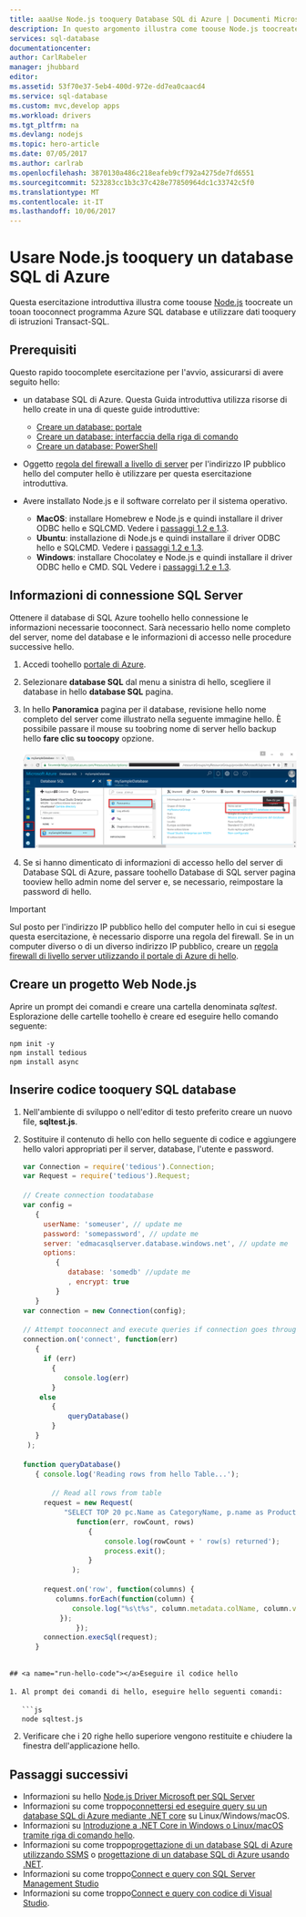```yaml
---
title: aaaUse Node.js tooquery Database SQL di Azure | Documenti Microsoft
description: In questo argomento illustra come toouse Node.js toocreate un programma che si connette tooan Database SQL di Azure e query tramite istruzioni Transact-SQL.
services: sql-database
documentationcenter: 
author: CarlRabeler
manager: jhubbard
editor: 
ms.assetid: 53f70e37-5eb4-400d-972e-dd7ea0caacd4
ms.service: sql-database
ms.custom: mvc,develop apps
ms.workload: drivers
ms.tgt_pltfrm: na
ms.devlang: nodejs
ms.topic: hero-article
ms.date: 07/05/2017
ms.author: carlrab
ms.openlocfilehash: 3870130a486c218eafeb9cf792a4275de7fd6551
ms.sourcegitcommit: 523283cc1b3c37c428e77850964dc1c33742c5f0
ms.translationtype: MT
ms.contentlocale: it-IT
ms.lasthandoff: 10/06/2017
---
```

# <a name="use-nodejs-tooquery-an-azure-sql-database"></a>Usare Node.js tooquery un database SQL di Azure

Questa esercitazione introduttiva illustra come toouse [Node.js](https://nodejs.org/en/) toocreate un tooan tooconnect programma Azure SQL database e utilizzare dati tooquery di istruzioni Transact-SQL.

## <a name="prerequisites"></a>Prerequisiti

Questo rapido toocomplete esercitazione per l'avvio, assicurarsi di avere seguito hello:

- un database SQL di Azure. Questa Guida introduttiva utilizza risorse di hello create in una di queste guide introduttive: 

   - [Creare un database: portale](sql-database-get-started-portal.md)
   - [Creare un database: interfaccia della riga di comando](sql-database-get-started-cli.md)
   - [Creare un database: PowerShell](sql-database-get-started-powershell.md)

- Oggetto [regola del firewall a livello di server](sql-database-get-started-portal.md#create-a-server-level-firewall-rule) per l'indirizzo IP pubblico hello del computer hello è utilizzare per questa esercitazione introduttiva.
- Avere installato Node.js e il software correlato per il sistema operativo.
    - **MacOS**: installare Homebrew e Node.js e quindi installare il driver ODBC hello e SQLCMD. Vedere i [passaggi 1.2 e 1.3](https://www.microsoft.com/sql-server/developer-get-started/node/mac/).
    - **Ubuntu**: installazione di Node.js e quindi installare il driver ODBC hello e SQLCMD. Vedere i [passaggi 1.2 e 1.3](https://www.microsoft.com/sql-server/developer-get-started/node/ubuntu/).
    - **Windows**: installare Chocolatey e Node.js e quindi installare il driver ODBC hello e CMD. SQL Vedere i [passaggi 1.2 e 1.3](https://www.microsoft.com/sql-server/developer-get-started/node/windows/).

## <a name="sql-server-connection-information"></a>Informazioni di connessione SQL Server

Ottenere il database di SQL Azure toohello hello connessione le informazioni necessarie tooconnect. Sarà necessario hello nome completo del server, nome del database e le informazioni di accesso nelle procedure successive hello.

1. Accedi toohello [portale di Azure](https://portal.azure.com/).
2. Selezionare **database SQL** dal menu a sinistra di hello, scegliere il database in hello **database SQL** pagina. 
3. In hello **Panoramica** pagina per il database, revisione hello nome completo del server come illustrato nella seguente immagine hello. È possibile passare il mouse su toobring nome di server hello backup hello **fare clic su toocopy** opzione. 

   ![server-name](./media/sql-database-connect-query-dotnet/server-name.png) 

4. Se si hanno dimenticato di informazioni di accesso hello del server di Database SQL di Azure, passare toohello Database di SQL server pagina tooview hello admin nome del server e, se necessario, reimpostare la password di hello.

> [!IMPORTANT]
> Sul posto per l'indirizzo IP pubblico hello del computer hello in cui si esegue questa esercitazione, è necessario disporre una regola del firewall. Se in un computer diverso o di un diverso indirizzo IP pubblico, creare un [regola firewall di livello server utilizzando il portale di Azure di hello](sql-database-get-started-portal.md#create-a-server-level-firewall-rule). 

## <a name="create-a-nodejs-project"></a>Creare un progetto Web Node.js

Aprire un prompt dei comandi e creare una cartella denominata *sqltest*. Esplorazione delle cartelle toohello è creare ed eseguire hello comando seguente:

    
    npm init -y
    npm install tedious
    npm install async
    

## <a name="insert-code-tooquery-sql-database"></a>Inserire codice tooquery SQL database

1. Nell'ambiente di sviluppo o nell'editor di testo preferito creare un nuovo file, **sqltest.js**.

2. Sostituire il contenuto di hello con hello seguente di codice e aggiungere hello valori appropriati per il server, database, l'utente e password.

   ```js
   var Connection = require('tedious').Connection;
   var Request = require('tedious').Request;

   // Create connection toodatabase
   var config = 
      {
        userName: 'someuser', // update me
        password: 'somepassword', // update me
        server: 'edmacasqlserver.database.windows.net', // update me
        options: 
           {
              database: 'somedb' //update me
              , encrypt: true
           }
      }
   var connection = new Connection(config);

   // Attempt tooconnect and execute queries if connection goes through
   connection.on('connect', function(err) 
      {
        if (err) 
          {
             console.log(err)
          }
       else
          {
              queryDatabase()
          }
      }
    );

   function queryDatabase()
      { console.log('Reading rows from hello Table...');

          // Read all rows from table
        request = new Request(
             "SELECT TOP 20 pc.Name as CategoryName, p.name as ProductName FROM [SalesLT].[ProductCategory] pc JOIN [SalesLT].[Product] p ON pc.productcategoryid = p.productcategoryid",
                function(err, rowCount, rows) 
                   {
                       console.log(rowCount + ' row(s) returned');
                       process.exit();
                   }
               );
    
        request.on('row', function(columns) {
           columns.forEach(function(column) {
               console.log("%s\t%s", column.metadata.colName, column.value);
            });
                });
        connection.execSql(request);
      }
```

## <a name="run-hello-code"></a>Eseguire il codice hello

1. Al prompt dei comandi di hello, eseguire hello seguenti comandi:

   ```js
   node sqltest.js
   ```

2. Verificare che i 20 righe hello superiore vengono restituite e chiudere la finestra dell'applicazione hello.

## <a name="next-steps"></a>Passaggi successivi

- Informazioni su hello [Node.js Driver Microsoft per SQL Server](https://docs.microsoft.com/sql/connect/node-js/node-js-driver-for-sql-server/)
- Informazioni su come troppo[connettersi ed eseguire query su un database SQL di Azure mediante .NET core](sql-database-connect-query-dotnet-core.md) su Linux/Windows/macOS.  
- Informazioni su [Introduzione a .NET Core in Windows o Linux/macOS tramite riga di comando hello](/dotnet/core/tutorials/using-with-xplat-cli).
- Informazioni su come troppo[progettazione di un database SQL di Azure utilizzando SSMS](sql-database-design-first-database.md) o [progettazione di un database SQL di Azure usando .NET](sql-database-design-first-database-csharp.md).
- Informazioni su come troppo[Connect e query con SQL Server Management Studio](sql-database-connect-query-ssms.md)
- Informazioni su come troppo[Connect e query con codice di Visual Studio](sql-database-connect-query-vscode.md).


